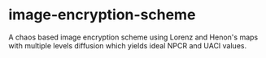image-encryption-scheme
=======================

A chaos based image encryption scheme using Lorenz and Henon's maps with multiple levels diffusion which yields ideal NPCR and UACI values.
